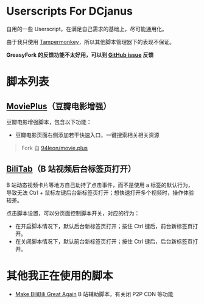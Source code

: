 # Userscripts For DCjanus

自用的一些 Userscript，在满足自己需求的基础上，尽可能通用化。

由于我只使用 [Tampermonkey](https://www.tampermonkey.net/)，所以其他脚本管理器下的表现不保证。

**GreasyFork 的反馈功能不太好用，可以到 [GitHub issue](https://github.com/DCjanus/userscripts/issues) 反馈**

# 脚本列表

## [MoviePlus](https://greasyfork.org/zh-CN/scripts/469243)（豆瓣电影增强）

豆瓣电影增强脚本，包含以下功能：

-   豆瓣电影页面右侧添加若干快速入口，一键搜索相关相关资源

> Fork 自 [94leon/movie.plus](https://github.com/94leon/movie.plus)

## [BiliTab](https://greasyfork.org/zh-CN/scripts/469242)（B 站视频后台标签页打开）

B 站动态视频卡片等地方自己劫持了点击事件，而不是使用 a 标签的默认行为，导致无法 Ctrl + 鼠标左键后台新标签页打开；想快速打开多个视频时，操作体验较差。

点击脚本设置，可以分页面控制脚本开关，对应的行为：

-   在开启脚本情况下，默认后台新标签页打开；按住 Ctrl 键后，前台新标签页打开。
-   在关闭脚本情况下，默认前台新标签页打开；按住 Ctrl 键后，后台新标签页打开。

# 其他我正在使用的脚本

-   [Make BiliBili Great Again](https://greasyfork.org/zh-CN/scripts/415714) B 站辅助脚本，有关闭 P2P CDN 等功能
